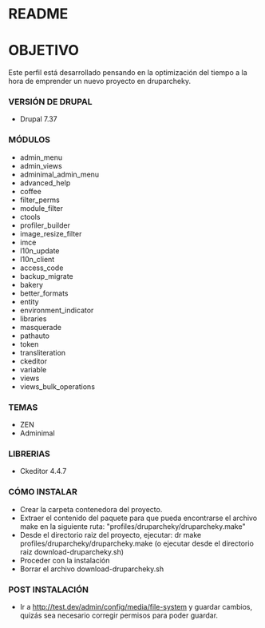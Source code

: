 # README #

# OBJETIVO #

Este perfil está desarrollado pensando en la optimización del tiempo a la hora de emprender un nuevo proyecto en druparcheky.

### VERSIÓN DE DRUPAL ###

* Drupal 7.37


### MÓDULOS ###

* admin_menu
* admin_views
* adminimal_admin_menu
* advanced_help
* coffee
* filter_perms
* module_filter
* ctools
* profiler_builder
* image_resize_filter
* imce
* l10n_update
* l10n_client
* access_code
* backup_migrate
* bakery
* better_formats
* entity
* environment_indicator
* libraries
* masquerade
* pathauto
* token
* transliteration
* ckeditor
* variable
* views
* views_bulk_operations


### TEMAS ###

* ZEN
* Adminimal


### LIBRERIAS ###

* Ckeditor 4.4.7


### CÓMO INSTALAR ###

* Crear la carpeta contenedora del proyecto.
* Extraer el contenido del paquete para que pueda encontrarse el archivo make en la siguiente ruta: "profiles/druparcheky/druparcheky.make"
* Desde el directorio raiz del proyecto, ejecutar: dr make profiles/druparcheky/druparcheky.make (o ejecutar desde el directorio raiz download-druparcheky.sh)
* Proceder con la instalación
* Borrar el archivo download-druparcheky.sh

### POST INSTALACIÓN ###

* Ir a http://test.dev/admin/config/media/file-system y guardar cambios, quizás sea necesario corregir permisos para poder guardar.
